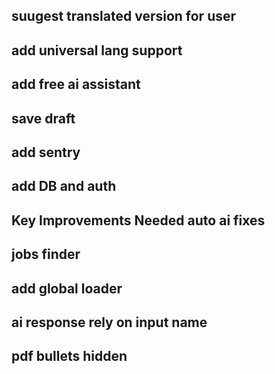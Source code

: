 ## suugest translated version for user

## add universal lang support

## add free ai assistant

## save draft

## add sentry

## add DB and auth

## Key Improvements Needed auto ai fixes

## jobs finder

## add global loader

## ai response rely on input name

## pdf bullets hidden
